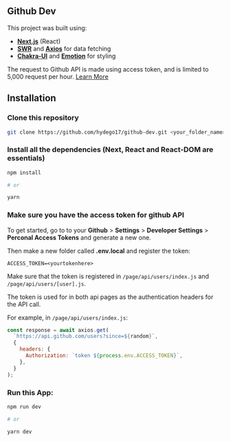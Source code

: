 ## Github Dev

This project was built using:

- [**Next.js**](https://nextjs.org/) (React)
- [**SWR**](https://swr.vercel.app/) and [**Axios**](https://github.com/axios/axios) for data fetching
- [**Chakra-UI**](https://chakra-ui.com/) and [**Emotion**](https://emotion.sh/) for styling

The request to Github API is made using access token, and is limited to 5,000 request per hour. [Learn More](https://docs.github.com/en/free-pro-team@latest/developers/apps/rate-limits-for-github-apps#user-to-server-requests)

## Installation

### Clone this repository

```sh
git clone https://github.com/hydego17/github-dev.git <your_folder_name>
```

### Install all the dependencies (Next, React and React-DOM are essentials)

```sh
npm install

# or

yarn
```

### Make sure you have the access token for github API

To get started, go to to your **Github** > **Settings** > **Developer Settings** > **Perconal Access Tokens** and generate a new one.

Then make a new folder called **.env.local** and register the token:

```
ACCESS_TOKEN=<yourtokenhere>
```

Make sure that the token is registered in `/page/api/users/index.js` and `/page/api/users/[user].js`.

The token is used for in both api pages as the authentication headers for the API call.

For example, in `/page/api/users/index.js`:

```js
const response = await axios.get(
  `https://api.github.com/users?since=${random}`,
  {
    headers: {
      Authorization: `token ${process.env.ACCESS_TOKEN}`,
    },
  }
);
```

### Run this App:

```sh
npm run dev

# or

yarn dev
```
